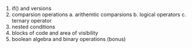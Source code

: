 1. if() and versions
2. comparsion operations
	a. arithemtic comparsions
	b. logical operators
	c. ternary operator
3. nested conditions
4. blocks of code and area of visibility
5. boolean algebra and binary operations (bonus)
